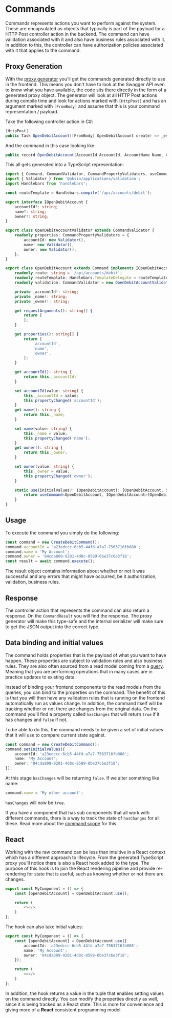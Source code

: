 # Commands

Commands represents actions you want to perform against the system.
These are encapsulated as objects that typically is part of the payload for a HTTP Post controller action in the backend.
The command can have validation associated with it and also have business rules associated with it.
In addition to this, the controller can have authorization policies associated with it that applies to the command.

## Proxy Generation

With the [proxy generator](./proxy-generation.md) you'll get the commands generated directly to use in the frontend.
This means you don't have to look at the Swagger API even to know what you have available, the code sits there directly
in the form of a generated proxy object. The generator will look at all HTTP Post actions during compile time and
look for actions marked with `[HttpPost]` and has an argument marked with `[FromBody]` and assume that this is your command
representation / payload.

Take the following controller action in C#:

```csharp
[HttpPost]
public Task OpenDebitAccount([FromBody] OpenDebitAccount create) => _eventLog.Append(create.AccountId, new DebitAccountOpened(create.Name, create.Owner));
````

And the command in this case looking like:

```csharp
public record OpenDebitAccount(AccountId AccountId, AccountName Name, CustomerId Owner);
```

This all gets generated into a TypeScript representation:

```typescript
import { Command, CommandValidator, CommandPropertyValidators, useCommand, SetCommandValues } from '@aksio/applications/commands';
import { Validator } from '@aksio/applications/validation';
import Handlebars from 'handlebars';

const routeTemplate = Handlebars.compile('/api/accounts/debit');

export interface IOpenDebitAccount {
    accountId?: string;
    name?: string;
    owner?: string;
}

export class OpenDebitAccountValidator extends CommandValidator {
    readonly properties: CommandPropertyValidators = {
        accountId: new Validator(),
        name: new Validator(),
        owner: new Validator(),
    };
}

export class OpenDebitAccount extends Command implements IOpenDebitAccount {
    readonly route: string = '/api/accounts/debit';
    readonly routeTemplate: Handlebars.TemplateDelegate = routeTemplate;
    readonly validation: CommandValidator = new OpenDebitAccountValidator();

    private _accountId!: string;
    private _name!: string;
    private _owner!: string;

    get requestArguments(): string[] {
        return [
        ];
    }

    get properties(): string[] {
        return [
            'accountId',
            'name',
            'owner',
        ];
    }

    get accountId(): string {
        return this._accountId;
    }

    set accountId(value: string) {
        this._accountId = value;
        this.propertyChanged('accountId');
    }
    get name(): string {
        return this._name;
    }

    set name(value: string) {
        this._name = value;
        this.propertyChanged('name');
    }
    get owner(): string {
        return this._owner;
    }

    set owner(value: string) {
        this._owner = value;
        this.propertyChanged('owner');
    }

    static use(initialValues?: IOpenDebitAccount): [OpenDebitAccount, SetCommandValues<IOpenDebitAccount>] {
        return useCommand<OpenDebitAccount, IOpenDebitAccount>(OpenDebitAccount, initialValues);
    }
}
```

## Usage

To execute the command you simply do the following:

```typescript
const command = new CreateDebitCommand();
command.accountId = 'a23edccc-6cb5-44fd-a7a7-7563716fb080';
command.name = 'My Account';
command.owner = '84cda809-9201-4d8c-8589-0be37c6e3f18';
const result = await command.execute();
```

The result object contains information about whether or not it was successful and any errors that might have occurred, be it
authorization, validation, business rules.

## Response

The controller action that represents the command can also return a response.
On the `CommandResult` you will find the response. The proxy generator will make this
type-safe and the internal serializer will make sure to get the JSON output into the
correct type.

## Data binding and initial values

The command holds properties that is the payload of what you want to have happen.
These properties are subject to validation rules and also business rules.
They are also often sourced from a read model coming from a [query](./queries.md).
Meaning that you are performing operations that in many cases are in practice updates
to existing data.

Instead of binding your frontend components to the read models from the queries, you
can bind to the properties on the command. The benefit of this is that you will then
have any validation rules that is running on the frontend automatically run as values
change. In addition, the command itself will be tracking whether or not there are changes
from the original data. On the command you'll find a property called `hasChanges` that
will return `true` if it has changes and `false` if not.

To be able to do this, the command needs to be given a set of initial values that it will
use to compare current state against.

```typescript
const command = new CreateDebitCommand();
command.setInitialValues({
    accountId: 'a23edccc-6cb5-44fd-a7a7-7563716fb080';
    name: 'My Account';
    owner: '84cda809-9201-4d8c-8589-0be37c6e3f18';
});
```

At this stage `hasChanges` will be returning `false`.
If we alter something like name:

```typescript
command.name = 'My other account';
```

`hasChanges` will now be `true`.

If you have a component that has sub components that all work with different commands,
there is a way to track the state of `hasChanges` for all these. Read more about the [command scope](./command-scope.md) for this.

## React

Working with the raw command can be less than intuitive in a React context which has a different
approach to lifecycle. From the generated TypeScript proxy you'll notice there is also a React hook added to the type.
The purpose of this hook is to join the React rendering pipeline and provide re-rendering for state
that is useful, such as knowing whether or not there are changes.

```typescript
export const MyComponent = () => {
    const [openDebitAccount] = OpenDebitAccount.use();

    return (
        <></>
    )
};
```

The hook can also take initial values:

```typescript
export const MyComponent = () => {
    const [openDebitAccount] = OpenDebitAccount.use({
        accountId: 'a23edccc-6cb5-44fd-a7a7-7563716fb080';
        name: 'My Account';
        owner: '84cda809-9201-4d8c-8589-0be37c6e3f18';
    });

    return (
        <></>
    )
};
```

In addition, the hook returns a value in the tuple that enables setting values on the command directly.
You can modify the properties directly as well, since it is being tracked as a React state. This is more
for convenience and giving more of a **React** consistent programming model.
